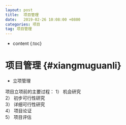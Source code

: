 ```yaml
---
layout: post
title:  项目管理
date:   2019-02-26 10:08:00 +0800
categories: 项目
tag: 项目管理
---
```


* content
{:toc}

项目管理						{#xiangmuguanli}
====================================
+ 立项管理

项目立项前的主要过程：
1）  机会研究  
2）  初步可行性研究  
3）  详细可行性研究  
4）  项目论证  
5）  项目评估  











